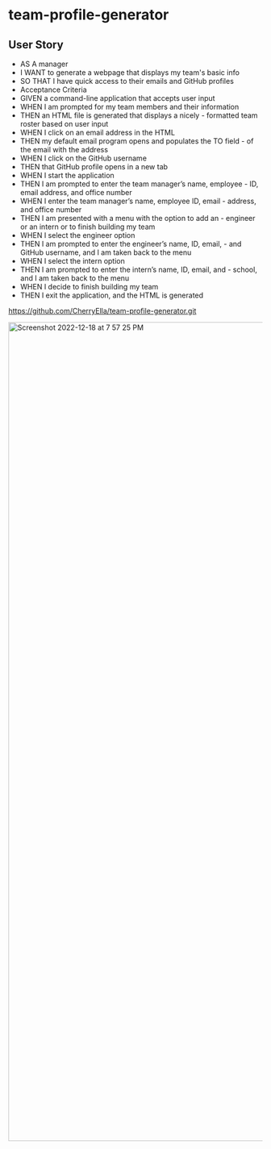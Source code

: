 # team-profile-generator

## User Story
- AS A manager
- I WANT to generate a webpage that displays my team's basic info
- SO THAT I have quick access to their emails and GitHub profiles
- Acceptance Criteria
- GIVEN a command-line application that accepts user input
- WHEN I am prompted for my team members and their information
- THEN an HTML file is generated that displays a nicely - formatted team roster based on user input
- WHEN I click on an email address in the HTML
- THEN my default email program opens and populates the TO field - of the email with the address
- WHEN I click on the GitHub username
- THEN that GitHub profile opens in a new tab
- WHEN I start the application
- THEN I am prompted to enter the team manager’s name, employee - ID, email address, and office number
- WHEN I enter the team manager’s name, employee ID, email - address, and office number
- THEN I am presented with a menu with the option to add an - engineer or an intern or to finish building my team
- WHEN I select the engineer option
- THEN I am prompted to enter the engineer’s name, ID, email, - and GitHub username, and I am taken back to the menu
- WHEN I select the intern option
- THEN I am prompted to enter the intern’s name, ID, email, and - school, and I am taken back to the menu
- WHEN I decide to finish building my team
- THEN I exit the application, and the HTML is generated

https://github.com/CherryElla/team-profile-generator.git

<img width="1625" alt="Screenshot 2022-12-18 at 7 57 25 PM" src="https://user-images.githubusercontent.com/111384784/208329838-e07e151b-1b48-499f-855e-3b91009c89a2.png">
